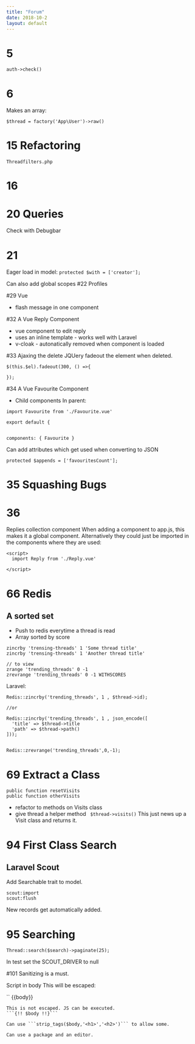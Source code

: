 ```yaml
---
title: "Forum"
date: 2018-10-2
layout: default
---
```


# 5
```auth->check()```

# 6 

Makes an array:

```
$thread = factory('App\User')->raw()
```

# 15 Refactoring

```Threadfilters.php```


# 16

# 20 Queries
Check with Debugbar

# 21
Eager load in model:
```protected $with = ['creator'];```

Can also add global scopes
#22 Profiles


#29 Vue
* flash message in one component

#32 A Vue Reply Component

* vue component to edit reply
* uses an inline template  - works well with Laravel
* v-cloak - autonatically removed when component is loaded

#33 Ajaxing the delete
JQUery fadeout the element when deleted.

```
$(this.$el).fadeout(300, () =>{

});
```
#34 A Vue Favourite Component

* Child components
In parent:

```
import Favourite from './Favourite.vue'

export default {


components: { Favourite }

```
Can add attributes which get used when converting to JSON

```
protected $appends = ['favouritesCount'];
```

# 35 Squashing Bugs

# 36

Replies collection component
When adding a component to app.js, this makes it a global component.
Alternatively they could just be imported in the components where they are used:

```
<script>
  import Reply from './Reply.vue'

</script>

```
# 66 Redis

## A sorted set

* Push to redis everytime a thread is read
* Array sorted by score
```
zincrby 'trensing-threads' 1 'Some thread title'
zincrby 'trensing-threads' 1 'Another thread title'

// to view
zrange 'trending_threads' 0 -1
zrevrange 'trending_threads' 0 -1 WITHSCORES

```

Laravel:

```
Redis::zincrby('trending_threads', 1 , $thread->id);

//or

Redis::zincrby('trending_threads', 1 , json_encode([
  'title' => $thread->title
  'path' => $thread->path()
]));


Redis::zrevrange('trending_threads',0,-1);
```







# 69 Extract a Class
```
public function resetVisits
public function otherVisits
```

* refactor to methods on Visits class
* give thread a helper method ``` $thread->visits()```
This just news up a Visit class and returns it.

# 94 First Class Search
## Laravel Scout
Add Searchable trait to model.
```
scout:import
scout:flush
```
New records get automatically added.

# 95 Searching

```
Thread::search($search)->paginate(25);
```

In test set the SCOUT_DRIVER to null


#101 Sanitizing is a must.

Script in body
This will be escaped:

``
{{body}}
```
This is not escaped. JS can be executed.
```{!! $body !!}``` 

Can use ```strip_tags($body,'<h1>','<h2>')``` to allow some.

Can use a package and an editor.












